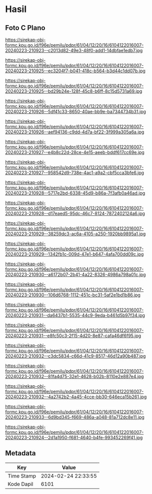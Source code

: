 # Hasil

## Foto C Plano

https://sirekap-obj-formc.kpu.go.id/f96e/pemilu/pdpr/61/04/12/20/16/6104122016007-20240223-210923--c2013d82-49e3-48f0-add1-14dbfae1edb7.jpg

https://sirekap-obj-formc.kpu.go.id/f96e/pemilu/pdpr/61/04/12/20/16/6104122016007-20240223-210925--ec3204f7-b041-418c-b564-b3d44c1dd07b.jpg

https://sirekap-obj-formc.kpu.go.id/f96e/pemilu/pdpr/61/04/12/20/16/6104122016007-20240223-210925--bd29b24e-128f-45c8-b6ff-8c15d5731a69.jpg

https://sirekap-obj-formc.kpu.go.id/f96e/pemilu/pdpr/61/04/12/20/16/6104122016007-20240223-210926--5df41c33-8650-40ae-bb9e-ba7344734b31.jpg

https://sirekap-obj-formc.kpu.go.id/f96e/pemilu/pdpr/61/04/12/20/16/6104122016007-20240223-210926--aef94136-c9dd-4d7a-bf22-3f999a305a6a.jpg

https://sirekap-obj-formc.kpu.go.id/f96e/pemilu/pdpr/61/04/12/20/16/6104122016007-20240223-210927--e4b8c22d-28ce-4e15-aeeb-bddf617cc69e.jpg

https://sirekap-obj-formc.kpu.go.id/f96e/pemilu/pdpr/61/04/12/20/16/6104122016007-20240223-210927--958542d9-738e-4ac1-a9a2-cbf5cca3bfe6.jpg

https://sirekap-obj-formc.kpu.go.id/f96e/pemilu/pdpr/61/04/12/20/16/6104122016007-20240223-210928--5717e2bd-6338-45d9-b86a-7f3afb0a46ad.jpg

https://sirekap-obj-formc.kpu.go.id/f96e/pemilu/pdpr/61/04/12/20/16/6104122016007-20240223-210928--d17eaed5-95dc-46c7-8124-7872402124a6.jpg

https://sirekap-obj-formc.kpu.go.id/f96e/pemilu/pdpr/61/04/12/20/16/6104122016007-20240223-210929--38259dc3-ac6a-4105-a250-1920bb9895a1.jpg

https://sirekap-obj-formc.kpu.go.id/f96e/pemilu/pdpr/61/04/12/20/16/6104122016007-20240223-210929--1342fb1c-009d-47e1-b647-4afa700dd09c.jpg

https://sirekap-obj-formc.kpu.go.id/f96e/pemilu/pdpr/61/04/12/20/16/6104122016007-20240223-210930--a6172b07-2b41-4a22-8326-4986a798a01c.jpg

https://sirekap-obj-formc.kpu.go.id/f96e/pemilu/pdpr/61/04/12/20/16/6104122016007-20240223-210930--106d6768-1112-451c-bc31-5af2e1bd1b86.jpg

https://sirekap-obj-formc.kpu.go.id/f96e/pemilu/pdpr/61/04/12/20/16/6104122016007-20240223-210931--da6437b1-5535-44c9-9eda-b461d5b97f34.jpg

https://sirekap-obj-formc.kpu.go.id/f96e/pemilu/pdpr/61/04/12/20/16/6104122016007-20240223-210931--e8fc50c3-2f15-4d20-8e87-cafa46df6f95.jpg

https://sirekap-obj-formc.kpu.go.id/f96e/pemilu/pdpr/61/04/12/20/16/6104122016007-20240223-210932--c3dc5834-c66d-41c9-8517-46d12a90b487.jpg

https://sirekap-obj-formc.kpu.go.id/f96e/pemilu/pdpr/61/04/12/20/16/6104122016007-20240223-210932--81fa4d75-32e1-4628-b02b-8110e2e887e4.jpg

https://sirekap-obj-formc.kpu.go.id/f96e/pemilu/pdpr/61/04/12/20/16/6104122016007-20240223-210932--4a2742b2-4a45-4cce-bb30-646eca15b261.jpg

https://sirekap-obj-formc.kpu.go.id/f96e/pemilu/pdpr/61/04/12/20/16/6104122016007-20240223-210933--6d9bd345-f669-486a-a048-81a712dc8e11.jpg

https://sirekap-obj-formc.kpu.go.id/f96e/pemilu/pdpr/61/04/12/20/16/6104122016007-20240223-210924--2d1a1950-f681-4640-b4fe-993452269f41.jpg


## Metadata

| Key        | Value               |
| ---------- | ------------------- |
| Time Stamp | 2024-02-24 22:33:55 |
| Kode Dapil | 6101                |




